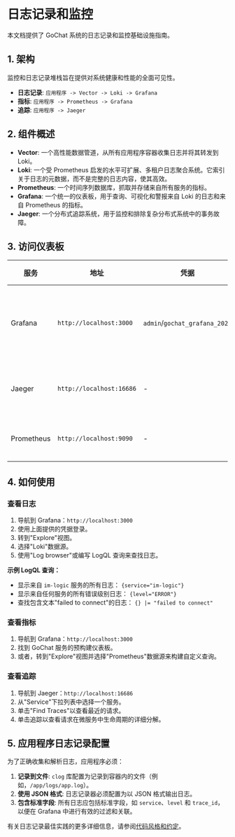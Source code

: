 # 日志记录和监控

本文档提供了 GoChat 系统的日志记录和监控基础设施指南。

## 1. 架构

监控和日志记录堆栈旨在提供对系统健康和性能的全面可见性。

-   **日志记录**: `应用程序 -> Vector -> Loki -> Grafana`
-   **指标**: `应用程序 -> Prometheus -> Grafana`
-   **追踪**: `应用程序 -> Jaeger`

## 2. 组件概述

-   **Vector**: 一个高性能数据管道，从所有应用程序容器收集日志并将其转发到 Loki。
-   **Loki**: 一个受 Prometheus 启发的水平可扩展、多租户日志聚合系统。它索引关于日志的元数据，而不是完整的日志内容，使其高效。
-   **Prometheus**: 一个时间序列数据库，抓取并存储来自所有服务的指标。
-   **Grafana**: 一个统一的仪表板，用于查询、可视化和警报来自 Loki 的日志和来自 Prometheus 的指标。
-   **Jaeger**: 一个分布式追踪系统，用于监控和排除复杂分布式系统中的事务故障。

## 3. 访问仪表板

| 服务   | 地址                 | 凭据               | 目的                     |
| --------- | ----------------------- | ------------------------- | --------------------------- |
| Grafana   | `http://localhost:3000` | `admin`/`gochat_grafana_2024` | 统一日志和指标      |
| Jaeger    | `http://localhost:16686`| -                         | 分布式追踪         |
| Prometheus| `http://localhost:9090` | -                         | 指标查询            |

## 4. 如何使用

### 查看日志

1.  导航到 Grafana：`http://localhost:3000`
2.  使用上面提供的凭据登录。
3.  转到"Explore"视图。
4.  选择"Loki"数据源。
5.  使用"Log browser"或编写 LogQL 查询来查找日志。

**示例 LogQL 查询：**

-   显示来自 `im-logic` 服务的所有日志：
    `{service="im-logic"}`
-   显示来自任何服务的所有错误级别日志：
    `{level="ERROR"}`
-   查找包含文本"failed to connect"的日志：
    `{} |= "failed to connect"`

### 查看指标

1.  导航到 Grafana：`http://localhost:3000`
2.  找到 GoChat 服务的预构建仪表板。
3.  或者，转到"Explore"视图并选择"Prometheus"数据源来构建自定义查询。

### 查看追踪

1.  导航到 Jaeger：`http://localhost:16686`
2.  从"Service"下拉列表中选择一个服务。
3.  单击"Find Traces"以查看最近的请求。
4.  单击追踪以查看请求在微服务中生命周期的详细分解。

## 5. 应用程序日志记录配置

为了正确收集和解析日志，应用程序必须：

1.  **记录到文件**: `clog` 库配置为记录到容器内的文件（例如，`/app/logs/app.log`）。
2.  **使用 JSON 格式**: 日志记录器必须配置为以 JSON 格式输出日志。
3.  **包含标准字段**: 所有日志应包括标准字段，如 `service`、`level` 和 `trace_id`，以便在 Grafana 中进行有效的过滤和关联。

有关日志记录最佳实践的更多详细信息，请参阅[代码风格和约定](./../03_development/02_style_guide.md)。